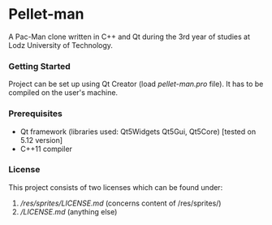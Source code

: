 # Pellet-man

A Pac-Man clone written in C++ and Qt during the 3rd year of studies at Lodz University of Technology.

### Getting Started

Project can be set up using Qt Creator (load *pellet-man.pro* file).
It has to be compiled on the user's machine.

### Prerequisites

- Qt framework (libraries used: Qt5Widgets Qt5Gui, Qt5Core) [tested on 5.12 version]
- C++11 compiler

### License

This project consists of two licenses which can be found under:
1. */res/sprites/LICENSE.md* (concerns content of /res/sprites/)
2. */LICENSE.md* (anything else)
